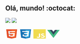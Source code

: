 ## Olá, mundo! :octocat:

<div>
  <img height="180em" src="https://github-readme-stats.vercel.app/api?username=guilhermesdev&show_icons=true&theme=vue-dark&include_all_commits=true&count_private=true&hide=stars,issues"/>
  <img height="180em" src="https://github-readme-stats.vercel.app/api/top-langs/?username=guilhermesdev&layout=compact&langs_count=6&theme=vue-dark"/>
</div>
<div style="display: inline_block"><br>
  <img align="center" alt="HTML" height="30" width="40" src="https://raw.githubusercontent.com/devicons/devicon/master/icons/html5/html5-original.svg">
  <img align="center" alt="CSS" height="30" width="40" src="https://raw.githubusercontent.com/devicons/devicon/master/icons/css3/css3-original.svg">
  <img align="center" alt="JavaScript" height="30" width="40" src="https://raw.githubusercontent.com/devicons/devicon/master/icons/javascript/javascript-plain.svg">
  <img align="center" alt="Vue" height="30" width="40" src="https://raw.githubusercontent.com/devicons/devicon/master/icons/vuejs/vuejs-original.svg">
</div>
